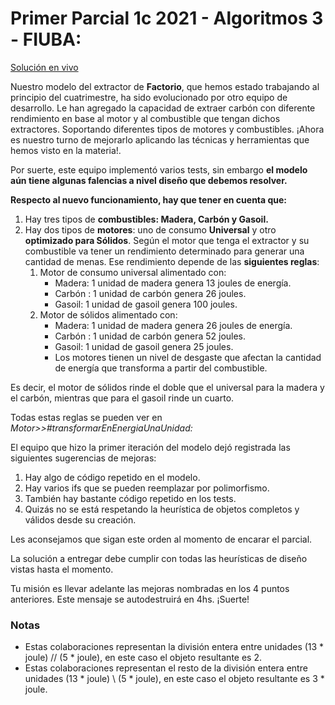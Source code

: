 # Primer Parcial 1c 2021 - Algoritmos 3 - FIUBA:

[Solución en vivo](https://www.youtube.com/watch?v=r2iB3nDfJ-s&list=PLX7BIRwCcTrnESpB1___9dPi1O3bUuGan&index=5)

Nuestro modelo del extractor de **Factorio**, que hemos estado trabajando al principio del cuatrimestre, ha sido evolucionado por otro equipo de desarrollo. Le han agregado la capacidad de extraer carbón con diferente rendimiento en base al motor y al combustible que tengan dichos extractores. Soportando diferentes tipos de motores y combustibles. ¡Ahora es nuestro turno de mejorarlo aplicando las técnicas y herramientas que hemos visto en la materia!.

Por suerte, este equipo implementó varios tests, sin embargo **el modelo aún tiene algunas falencias a nivel diseño que debemos resolver.**

**Respecto al nuevo funcionamiento, hay que tener en cuenta que:**

1. Hay tres tipos de **combustibles: Madera,  Carbón y Gasoil.**
2. Hay dos tipos de **motores**: uno de consumo **Universal** y otro **optimizado para Sólidos**.
    Según el motor que tenga el extractor y su combustible va tener un rendimiento determinado para generar una cantidad de menas. Ese rendimiento depende de las **siguientes reglas**:
    1. Motor de consumo universal alimentado con:
        - Madera: 1 unidad de madera genera 13 joules de energía.
        - Carbón : 1 unidad de carbón genera 26 joules.
        - Gasoil: 1 unidad de gasoil genera 100 joules.
    2. Motor de sólidos alimentado con:
        - Madera: 1 unidad de madera genera 26 joules de energía.
        - Carbón : 1 unidad de carbón genera 52 joules.
        - Gasoil: 1 unidad de gasoil genera 25 joules.
        - Los motores tienen un nivel de desgaste que afectan la cantidad de energía que transforma a partir del combustible.

Es decir, el motor de sólidos rinde el doble que el universal para la madera y el carbón, mientras que para el gasoil rinde un cuarto.

Todas estas reglas se pueden ver en *Motor>>#transformarEnEnergiaUnaUnidad:*


El equipo que hizo la primer iteración del modelo dejó registrada las siguientes sugerencias de mejoras:

1. Hay algo de código repetido en el modelo.
2. Hay varios ifs que se pueden reemplazar por polimorfismo.
3. También hay bastante código repetido en los tests.
4. Quizás no se está respetando la heurística de objetos completos y válidos desde su creación.

Les aconsejamos que sigan este orden al momento de encarar el parcial.

La solución a entregar debe cumplir con todas las heurísticas de diseño vistas hasta el momento.

Tu misión es llevar adelante las mejoras nombradas en los 4 puntos anteriores. Este mensaje se autodestruirá en 4hs.
¡Suerte!

### Notas

- Estas colaboraciones representan la división entera entre unidades (13 * joule) // (5 * joule), en este caso el objeto resultante es 2.
- Estas colaboraciones representan el resto de la división entera entre unidades (13 * joule) \\ (5 * joule), en este caso el objeto resultante es 3 * joule.
